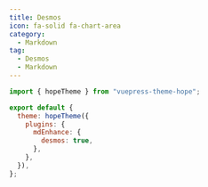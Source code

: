 ```yaml
---
title: Desmos
icon: fa-solid fa-chart-area
category:
  - Markdown
tag:
  - Desmos
  - Markdown
---
```


<!-- @include: @md-enhance/guide/chart/desmos.md#before -->

```js {7} title=".vuepress/config.js"
import { hopeTheme } from "vuepress-theme-hope";

export default {
  theme: hopeTheme({
    plugins: {
      mdEnhance: {
        desmos: true,
      },
    },
  }),
};
```

<!-- @include: @md-enhance/guide/chart/desmos.md#after -->
